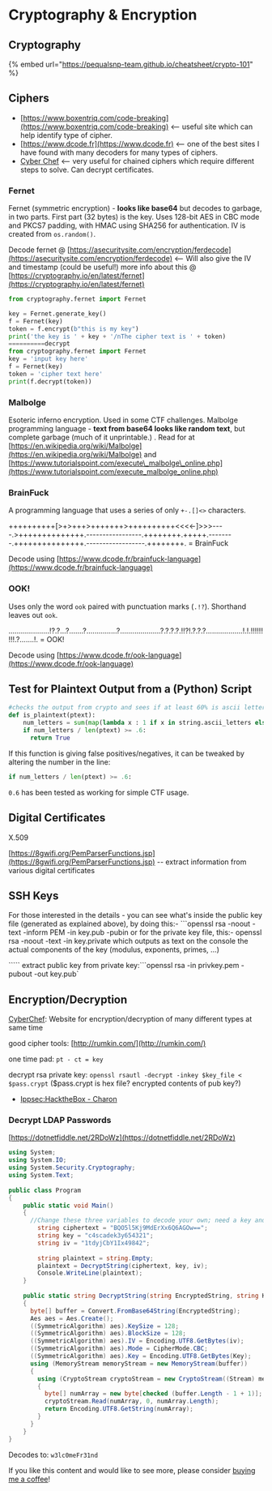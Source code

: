 # Cryptography & Encryption

## Cryptography

{% embed url="https://pequalsnp-team.github.io/cheatsheet/crypto-101" %}

## Ciphers

* [https://www.boxentriq.com/code-breaking](https://www.boxentriq.com/code-breaking) &lt;-- useful site which can help identify type of cipher. 
* [https://www.dcode.fr](https://www.dcode.fr) &lt;-- one of the best sites I have found with many decoders for many types of ciphers.
* [Cyber Chef](https://gchq.github.io/CyberChef/) &lt;-- very useful for chained ciphers which require different steps to solve. Can decrypt certificates.

### Fernet

Fernet \(symmetric encryption\) - **looks like base64** but decodes to garbage, in two parts. First part \(32 bytes\) is the key. Uses 128-bit AES in CBC mode and PKCS7 padding, with HMAC using SHA256 for authentication. IV is created from `os.random()`.

Decode fernet @ [https://asecuritysite.com/encryption/ferdecode](https://asecuritysite.com/encryption/ferdecode) &lt;-- Will also give the IV and timestamp \(could be useful!\) more info about this @ [https://cryptography.io/en/latest/fernet](https://cryptography.io/en/latest/fernet)

```python
from cryptography.fernet import Fernet

key = Fernet.generate_key()
f = Fernet(key)
token = f.encrypt(b"this is my key")
print('the key is ' + key + '/nThe cipher text is ' + token)
==========decrypt
from cryptography.fernet import Fernet
key = 'input key here'
f = Fernet(key)
token = 'cipher text here'
print(f.decrypt(token))
```

### Malbolge

Esoteric inferno encryption. Used in some CTF challenges. Malbolge programming language - **text from base64 looks like random text**, but complete garbage \(much of it unprintable.\) . Read for at [https://en.wikipedia.org/wiki/Malbolge](https://en.wikipedia.org/wiki/Malbolge) and [https://www.tutorialspoint.com/execute\_malbolge\_online.php](https://www.tutorialspoint.com/execute_malbolge_online.php)

### BrainFuck

A programming language that uses a series of only `+-.[]<>` characters.

++++++++++\[&gt;+&gt;+++&gt;+++++++&gt;++++++++++&lt;&lt;&lt;&lt;-\]&gt;&gt;&gt;----.&gt;++++++++++++++.-----------------.++++++++.+++++.--------.+++++++++++++++.------------------.++++++++.  = BrainFuck 

Decode using [https://www.dcode.fr/brainfuck-language](https://www.dcode.fr/brainfuck-language)

### OOK!

Uses only the word `ook` paired with punctuation marks \(`.!?`\).  Shorthand leaves out `ook`.

....................!?.?...?.......?...............?....................?.?.?.?.!!?!.?.?.?..................!.!.!!!!!!!!!.?.......!. = OOK! 

Decode using [https://www.dcode.fr/ook-language](https://www.dcode.fr/ook-language)

## Test for Plaintext Output from a \(Python\) Script

```python
#checks the output from crypto and sees if at least 60% is ascii letters and returns true for possible plaintext
def is_plaintext(ptext):
    num_letters = sum(map(lambda x : 1 if x in string.ascii_letters else 0, ptext))
    if num_letters / len(ptext) >= .6:
      return True
```

If this function is giving false positives/negatives, it can be tweaked by altering the number in the line: 

```python
if num_letters / len(ptext) >= .6:
```

`0.6` has been tested as working for simple CTF usage.

## Digital Certificates

X.509

[https://8gwifi.org/PemParserFunctions.jsp](https://8gwifi.org/PemParserFunctions.jsp) -- extract information from various digital certificates

## SSH Keys

For those interested in the details - you can see what's inside the public key file \(generated as explained above\), by doing this:- \`\`\`openssl rsa -noout -text -inform PEM -in key.pub -pubin or for the private key file, this:- openssl rsa -noout -text -in key.private which outputs as text on the console the actual components of the key \(modulus, exponents, primes, ...\)

````` extract public key from private key:```openssl rsa -in privkey.pem -pubout -out key.pub\`

## Encryption/Decryption

[CyberChef](https://gchq.github.io/CyberChef/): Website for encryption/decryption of many different types at same time

good cipher tools: [http://rumkin.com/](http://rumkin.com/)

one time pad: `pt - ct = key`

decrypt rsa private key: `openssl rsautl -decrypt -inkey $key_file < $pass.crypt` \($pass.crypt is hex file? encrypted contents of pub key?\)

* [Ippsec:HacktheBox - Charon](https://www.youtube.com/watch?v=_csbKuOlmdE)

### Decrypt LDAP Passwords

[https://dotnetfiddle.net/2RDoWz](https://dotnetfiddle.net/2RDoWz)

```csharp
using System;
using System.IO;
using System.Security.Cryptography;
using System.Text;
					
public class Program
{
	public static void Main()
	{
	  //Change these three variables to decode your own; need a key and IV to decode!
		string ciphertext = "BQO5l5Kj9MdErXx6Q6AGOw==";
		string key = "c4scadek3y654321";
		string iv = "1tdyjCbY1Ix49842";
		
		string plaintext = string.Empty;
		plaintext = DecryptString(ciphertext, key, iv);
		Console.WriteLine(plaintext);
	}
	
	public static string DecryptString(string EncryptedString, string Key, string iv)
    {
      byte[] buffer = Convert.FromBase64String(EncryptedString);
      Aes aes = Aes.Create();
      ((SymmetricAlgorithm) aes).KeySize = 128;
      ((SymmetricAlgorithm) aes).BlockSize = 128;
      ((SymmetricAlgorithm) aes).IV = Encoding.UTF8.GetBytes(iv);
      ((SymmetricAlgorithm) aes).Mode = CipherMode.CBC;
      ((SymmetricAlgorithm) aes).Key = Encoding.UTF8.GetBytes(Key);
      using (MemoryStream memoryStream = new MemoryStream(buffer))
      {
        using (CryptoStream cryptoStream = new CryptoStream((Stream) memoryStream, ((SymmetricAlgorithm) aes).CreateDecryptor(), CryptoStreamMode.Read))
        {
          byte[] numArray = new byte[checked (buffer.Length - 1 + 1)]; //not sure why this has -1+1 here, example works without it though...
          cryptoStream.Read(numArray, 0, numArray.Length);
          return Encoding.UTF8.GetString(numArray);
        }
      }
    }
}
```

Decodes to: `w3lc0meFr31nd`



If you like this content and would like to see more, please consider [buying me a coffee](https://www.buymeacoffee.com/zweilosec)!

